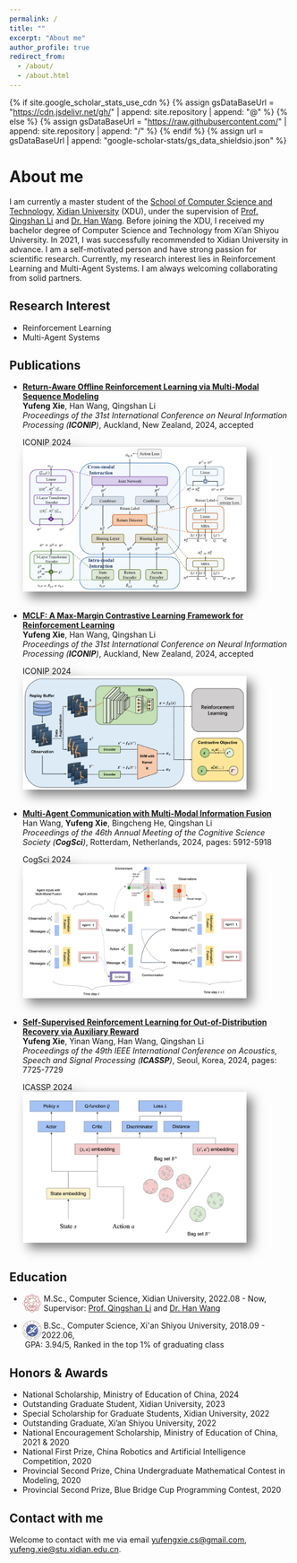 ```yaml
---
permalink: /
title: ""
excerpt: "About me"
author_profile: true
redirect_from: 
  - /about/
  - /about.html
---
```

{% if site.google_scholar_stats_use_cdn %}
{% assign gsDataBaseUrl = "https://cdn.jsdelivr.net/gh/" | append: site.repository | append: "@" %}
{% else %}
{% assign gsDataBaseUrl = "https://raw.githubusercontent.com/" | append: site.repository | append: "/" %}
{% endif %}
{% assign url = gsDataBaseUrl | append: "google-scholar-stats/gs_data_shieldsio.json" %}


About me
======
I am currently a master student of the [School of Computer Science and Technology](https://cs.xidian.edu.cn/), [Xidian University](https://www.xidian.edu.cn/) (XDU), under the supervision of [Prof. Qingshan Li](https://web.xidian.edu.cn/qshli/) and [Dr. Han Wang](https://faculty.xidian.edu.cn/WANGHAN/). Before joining the XDU, I received my bachelor degree of Computer Science and Technology from Xi’an Shiyou University. In 2021, I was successfully recommended to Xidian University in advance. I am a self-motivated person and have strong passion for scientific research. Currently, my research interest lies in Reinforcement Learning and Multi-Agent Systems. I am always welcoming collaborating from solid partners.

## Research Interest

+ Reinforcement Learning
+ Multi-Agent Systems

## Publications

+ [**Return-Aware Offline Reinforcement Learning via Multi-Modal Sequence Modeling**]()
  <br> **Yufeng Xie**, Han Wang, Qingshan Li
  <br> _Proceedings of the 31st International Conference on Neural Information Processing (**ICONIP**)_, Auckland, New Zealand, 2024, accepted
  <div class='paper-box-image' style='-webkit-filter: drop-shadow(10px 10px 10px rgba(0,0,0,.5)); 
                filter: drop-shadow(10px 10px 10px rgba(0,0,0,.5)); margin-top: 5px;'><div><div class="badge">ICONIP 2024</div><img src='/images/RATT.png' alt="sym" width="400"></div></div>
  <br>

+ [**MCLF: A Max-Margin Contrastive Learning Framework for Reinforcement Learning**]()
  <br> **Yufeng Xie**, Han Wang, Qingshan Li
  <br> _Proceedings of the 31st International Conference on Neural Information Processing (**ICONIP**)_, Auckland, New Zealand, 2024, accepted
  <div class='paper-box-image' style='-webkit-filter: drop-shadow(10px 10px 10px rgba(0,0,0,.5)); 
                filter: drop-shadow(10px 10px 10px rgba(0,0,0,.5)); margin-top: 5px;'><div><div class="badge">ICONIP 2024</div><img src='/images/MCLF.png' alt="sym" width="400"></div></div>
  <br>

+ [**Multi-Agent Communication with Multi-Modal Information Fusion**](https://escholarship.org/uc/item/24w3654z)
  <br> Han Wang, **Yufeng Xie**, Bingcheng He, Qingshan Li
  <br> _Proceedings of the 46th Annual Meeting of the Cognitive Science Society (**CogSci**)_, Rotterdam, Netherlands, 2024, pages: 5912-5918
  <div class='paper-box-image' style='-webkit-filter: drop-shadow(10px 10px 10px rgba(0,0,0,.5)); 
                filter: drop-shadow(10px 10px 10px rgba(0,0,0,.5)); margin-top: 5px;'><div><div class="badge">CogSci 2024</div><img src='/images/MM-MAC.png' alt="sym" width="400"></div></div>
  <br>

+ [**Self-Supervised Reinforcement Learning for Out-of-Distribution Recovery via Auxiliary Reward**](https://ieeexplore.ieee.org/document/10447216)
  <br> **Yufeng Xie**, Yinan Wang, Han Wang, Qingshan Li
  <br> _Proceedings of the 49th IEEE International Conference on Acoustics, Speech and Signal Processing (**ICASSP**)_, Seoul, Korea, 2024, pages: 7725-7729
  <!-- <br> <a href="/files/SRL-AR.pdf" class="button">PDF</a> <a href="/files/ICASSP24_Poster.pdf" class="button">Poster</a> -->
  <div class='paper-box-image' style='-webkit-filter: drop-shadow(10px 10px 10px rgba(0,0,0,.5)); 
                filter: drop-shadow(10px 10px 10px rgba(0,0,0,.5)); margin-top: 5px;'><div><div class="badge">ICASSP 2024</div><img src='/images/SRL-AR.png' alt="sym" width="400"></div></div>
  <br>


## Education

+ <img align="left" decoding="async" src="/images/logo_xdu.png" width="7%"> &nbsp;M.Sc., Computer Science, Xidian University, 2022.08 - Now, <br>&nbsp;Supervisor: [Prof. Qingshan Li](https://web.xidian.edu.cn/qshli/) and [Dr. Han Wang](https://faculty.xidian.edu.cn/WANGHAN/)

+ <img align="left" decoding="async" src="/images/logo_xsyu.png" width="7%"> &nbsp;B.Sc., Computer Science, Xi'an Shiyou University, 2018.09 - 2022.06, <br>&nbsp;GPA: 3.94/5, Ranked in the top 1% of graduating class


## Honors & Awards

+ National Scholarship, Ministry of Education of China, 2024
+ Outstanding Graduate Student, Xidian University, 2023
+ Special Scholarship for Graduate Students, Xidian University, 2022
+ Outstanding Graduate, Xi’an Shiyou University, 2022
+ National Encouragement Scholarship, Ministry of Education of China, 2021 & 2020
+ National First Prize, China Robotics and Artificial Intelligence Competition, 2020
+ Provincial Second Prize, China Undergraduate Mathematical Contest in Modeling, 2020
+ Provincial Second Prize, Blue Bridge Cup Programming Contest, 2020


## Contact with me

Welcome to contact with me via email [yufengxie.cs@gmail.com](mailto:yufengxie.cs@gmail.com), [yufeng.xie@stu.xidian.edu.cn](mailto:yufeng.xie@stu.xidian.edu.cn).
